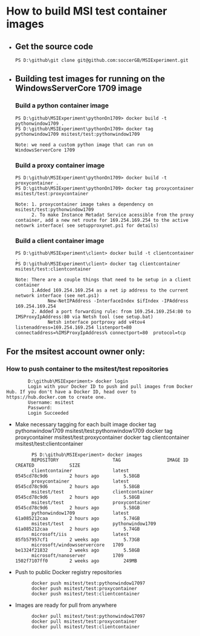 
# How to build MSI test container images


- ## Get the source code

      PS D:\github\git clone git@github.com:soccerGB/MSIExperiment.git 

- ## Building test images for running on the WindowsServerCore 1709 image

  ### Build a python container image

      PS D:\github\MSIExperiment\pythonOn1709> docker build -t pythonwindow1709 .
      PS D:\github\MSIExperiment\pythonOn1709> docker tag  pythonwindow1709 msitest/test:pythonwindow1709
      
      Note: we need a custom python image that can run on WindowsServerCore 1709
      
  ### Build a proxy container image

      PS D:\github\MSIExperiment\pythonOn1709> docker build -t proxycontainer .
      PS D:\github\MSIExperiment\pythonOn1709> docker tag proxycontainer msitest/test:proxycontainer
      
      Note: 1. proxycontainer image takes a dependency on msitest/test:pythonwindow1709
            2. To make Instance Metadat Service acessible from the proxy container, add a new net route for 169.254.169.254 to the active netowrk interface( see setupproxynet.ps1 for details)

  ### Build a client container image

      PS D:\github\MSIExperiment\client> docker build -t clientcontainer .
      PS D:\github\MSIExperiment\client> docker tag clientcontainer msitest/test:clientcontainer
      
      Note: There are a couple things that need to be setup in a client container
            1.Added 169.254.169.254 as a net ip address to the current network interface (see net.ps1)
                  New-NetIPAddress -InterfaceIndex $ifIndex -IPAddress 169.254.169.254
            2. Added a port forwarding rule: from 169.254.169.254:80 to IMSProxyIpAddress:80 via Netsh tool (see setup.bat)
                  Netsh interface portproxy add v4tov4 listenaddress=169.254.169.254 listenport=80 connectaddress=%IMSProxyIpAddress% connectport=80  protocol=tcp

## For the msitest account owner only: 
   ### How to push container to the msitest/test repositories

            D:\github\MSIExperiment> docker login
            Login with your Docker ID to push and pull images from Docker Hub. If you don't have a Docker ID, head over to https://hub.docker.com to create one.
            Username: msitest
            Password:
            Login Succeeded

- Make necessary tagging for each built image
            docker tag  pythonwindow1709 msitest/test:pythonwindow1709
            docker tag proxycontainer msitest/test:proxycontainer
            docker tag clientcontainer msitest/test:clientcontainer

            PS D:\github\MSIExperiment> docker images
            REPOSITORY                    TAG                 IMAGE ID            CREATED             SIZE
            clientcontainer               latest              0545cd78c9d6        2 hours ago         5.58GB
            proxycontainer                latest              0545cd78c9d6        2 hours ago         5.58GB
            msitest/test                  clientcontainer     0545cd78c9d6        2 hours ago         5.58GB
            msitest/test                  proxycontainer      0545cd78c9d6        2 hours ago         5.58GB
            pythonwindow1709              latest              61a085212caa        2 hours ago         5.74GB
            msitest/test                  pythonwindow1709    61a085212caa        2 hours ago         5.74GB
            microsoft/iis                 latest              85fb57957cf1        2 weeks ago         5.73GB
            microsoft/windowsservercore   1709                be1324f21832        2 weeks ago         5.58GB
            microsoft/nanoserver          1709                1502f7107ff0        2 weeks ago         249MB

- Push to public Docker registry repositories
      
            docker push msitest/test:pythonwindow17097
            docker push msitest/test:proxycontainer
            docker push msitest/test:clientcontainer
            
- Images are ready for pull from anywhere
      
            docker pull msitest/test:pythonwindow17097
            docker pull msitest/test:proxycontainer
            docker pull msitest/test:clientcontainer
